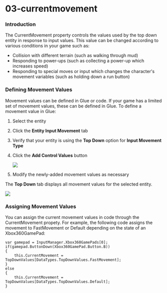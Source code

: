 # 03-currentmovement

### Introduction

The CurrentMovement property controls the values used by the top down entity in response to input values. This value can be changed according to various conditions in your game such as:

* Collision with different terrain (such as walking through mud)
* Responding to power-ups (such as collecting a power-up which increases speed)
* Responding to special moves or input which changes the character's movement variables (such as holding down a run button)

### Defining Movement Values

Movement values can be defined in Glue or code. If your game has a limited set of movement values, these can be defined in Glue. To define a movement value in Glue:

1. Select the entity
2. Click the **Entity Input Movement** tab
3. Verify that your entity is using the **Top Down** option for **Input Movement Type**
4.  Click the **Add Control Values** button

    ![](../../../../media/2021-03-img_6044126bc1b1e.png)
5. Modify the newly-added movement values as necessary

The **Top Down** tab displays all movement values for the selected entity.

![](../../../../media/2020-10-img_5f9870a558060.png)

### Assigning Movement Values

You can assign the current movement values in code through the CurrentMovement propety. For example, the following code assigns the movement to FastMovement or Default depending on the state of an Xbox360GamePad:

```lang:c#
var gamepad = InputManager.Xbox360GamePads[0];
if(gamepad.ButtonDown(Xbox360GamePad.Button.B))
{
    this.CurrentMovement = TopDownValues[DataTypes.TopDownValues.FastMovement];
}
else
{
    this.CurrentMovement = TopDownValues[DataTypes.TopDownValues.Default];
}
```

&#x20;

